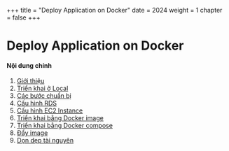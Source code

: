 +++
title = "Deploy Application on Docker"
date = 2024
weight = 1
chapter = false
+++

# Deploy Application on Docker



#### Nội dung chính

1. [Giới thiệu](1-introduction/)
2. [Triển khai ở Local](2-deploy-local/)
3. [Các bước chuẩn bị](3-preparation/)
4. [Cấu hình RDS](4-configure-rds/)
5. [Cấu hình EC2 Instance](5-configure-ec2/)
6. [Triển khai bằng Docker image](6-docker-image/)
7. [Triển khai bằng Docker compose](7-docker-compose/)
8. [Đẩy image](8-push-image/)
9. [Dọn dẹp tài nguyên](9-clean-up/)
